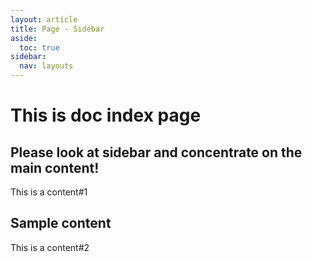 ```yaml
---
layout: article
title: Page - Sidebar
aside:
  toc: true
sidebar:
  nav: layouts
---
```


# This is doc index page
## Please look at sidebar and concentrate on the main content!
This is a content#1
## Sample content
This is a content#2
